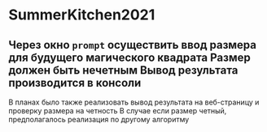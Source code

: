 # SummerKitchen2021
Через окно `prompt` осуществить ввод размера для будущего магического квадрата
Размер должен быть нечетным
Вывод результата производится в консоли
------------------------------------------
В планах было также реализовать вывод результата на веб-страницу и проверку размера на четность
В случае если размер четный, предполагалось реализация по другому алгоритму
